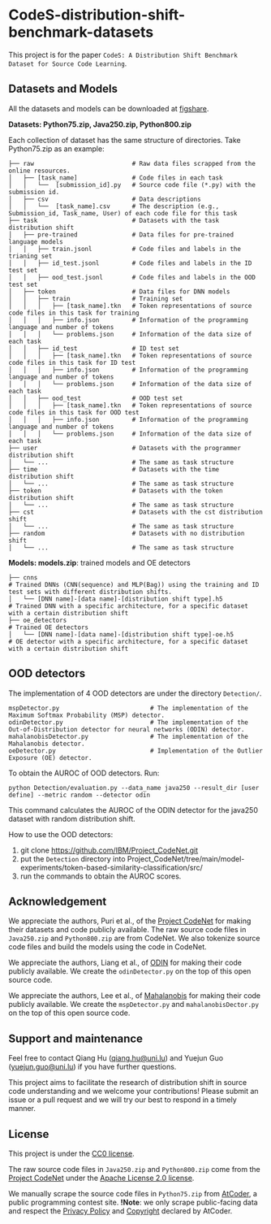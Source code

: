 # CodeS-distribution-shift-benchmark-datasets

This project is for the paper ``CodeS: A Distribution Shift Benchmark Dataset for Source Code Learning``.
## Datasets and Models

All the datasets and models can be downloaded at [figshare](https://figshare.com/s/16e923c6d4d94e3559ba).

**Datasets: Python75.zip, Java250.zip, Python800.zip**

Each collection of dataset has the same structure of directories. Take Python75.zip as an example:


    ├── raw                           # Raw data files scrapped from the online resources.
    │   ├── [task_name]               # Code files in each task
    │   │   └──  [submission_id].py   # Source code file (*.py) with the submission id.
    │   ├── csv                       # Data descriptions
    │   │   └──  [task_name].csv      # The description (e.g., Submission_id, Task_name, User) of each code file for this task
    ├── task                          # Datasets with the task distribution shift 
    │   ├── pre-trained               # Data files for pre-trained language models
    │   │   ├── train.jsonl           # Code files and labels in the trianing set
    │   │   ├── id_test.jsonl         # Code files and labels in the ID test set
    │   │   ├── ood_test.jsonl        # Code files and labels in the OOD test set
    │   ├── token                     # Data files for DNN models
    │   │   ├── train                 # Training set
    │   │   │   ├── [task_name].tkn   # Token representations of source code files in this task for training
    │   │   │   ├── info.json         # Information of the programming language and number of tokens
    │   │   │   └── problems.json     # Information of the data size of each task
    │   │   ├── id_test               # ID test set
    │   │   │   ├── [task_name].tkn   # Token representations of source code files in this task for ID test
    │   │   │   ├── info.json         # Information of the programming language and number of tokens
    │   │   │   └── problems.json     # Information of the data size of each task
    │   │   ├── ood_test              # OOD test set
    │   │   │   ├── [task_name].tkn   # Token representations of source code files in this task for OOD test
    │   │   │   ├── info.json         # Information of the programming language and number of tokens
    │   │   │   └── problems.json     # Information of the data size of each task
    ├── user                          # Datasets with the programmer distribution shift 
    │   └── ...                       # The same as task structure
    ├── time                          # Datasets with the time distribution shift 
    │   └── ...                       # The same as task structure
    ├── token                         # Datasets with the token distribution shift 
    │   └── ...                       # The same as task structure
    ├── cst                           # Datasets with the cst distribution shift 
    │   └── ...                       # The same as task structure
    ├── random                        # Datasets with no distribution shift 
    │   └── ...                       # The same as task structure

**Models: models.zip**: trained models and OE detectors

    ├── cnns                                                                  # Trained DNNs (CNN(sequence) and MLP(Bag)) using the training and ID test sets with different distribution shifts.
    │   └── [DNN name]-[data name]-[distribution shift type].h5               # Trained DNN with a specific architecture, for a specific dataset with a certain distribution shift
    ├── oe_detectors                                                          # Trained OE detectors
    │   └── [DNN name]-[data name]-[distribution shift type]-oe.h5            # OE detector with a specific architecture, for a specific dataset with a certain distribution shift

## OOD detectors
The implementation of 4 OOD detectors are under the directory ``Detection/``.

```
mspDetector.py                         # The implementation of the Maximum Softmax Probability (MSP) detector.
odinDetector.py                        # The implementation of the Out-of-Distribution detector for neural networks (ODIN) detector.
mahalanobisDetector.py                 # The implementation of the Mahalanobis detector.
oeDetector.py                          # Implementation of the Outlier Exposure (OE) detector.
``` 

To obtain the AUROC of OOD detectors. Run:
 ```
python Detection/evaluation.py --data_name java250 --result_dir [user define] --metric random --detector odin
 ```
This command calculates the AUROC of the ODIN detector for the java250 dataset with random distribution shift.


How to use the OOD detectors:
1. git clone https://github.com/IBM/Project_CodeNet.git
2. put the ``Detection`` directory into Project_CodeNet/tree/main/model-experiments/token-based-similarity-classification/src/
3. run the commands to obtain the AUROC scores.

## Acknowledgement

We appreciate the authors, Puri et al., of the [Project CodeNet](https://github.com/IBM/Project_CodeNet) for making their datasets and code publicly available. The raw source code files in ``Java250.zip`` and ``Python800.zip`` are from CodeNet. We also tokenize source code files and build the models using the code in CodeNet.

We appreciate the authors, Liang et al., of [ODIN](https://github.com/facebookresearch/odin) for making their code publicly available. We create the ``odinDetector.py`` on the top of this open source code.

We appreciate the authors, Lee et al., of [Mahalanobis](https://github.com/pokaxpoka/deep_Mahalanobis_detector) for making their code publicly available. We create the ``mspDetector.py`` and ``mahalanobisDector.py`` on the top of this open source code.


## Support and maintenance
Feel free to contact Qiang Hu (qiang.hu@uni.lu) and Yuejun Guo (yuejun.guo@uni.lu) if you have further questions. 

This project aims to facilitate the research of distribution shift in source code understanding and we welcome your contributions! Please submit an issue or a pull request and we will try our best to respond in a timely manner. 

## License
This project is under the [CC0 license](https://github.com/testing-cs/CodeS/blob/main/LICENSE.md).

The raw source code files in ``Java250.zip`` and ``Python800.zip`` come from the [Project CodeNet](https://github.com/IBM/Project_CodeNet) under the [Apache License 2.0 license](https://github.com/IBM/Project_CodeNet/blob/main/LICENSE).

We manually scrape the source code files in ``Python75.zip`` from [AtCoder](https://atcoder.jp/), a public programming contest site. 
**!Note**: we only scrape public-facing data and respect the [Privacy Policy](https://atcoder.jp/privacy) and [Copyright](https://atcoder.jp/tos) declared by AtCoder.

